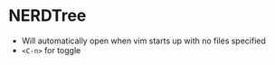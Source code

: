 # NERDTree
- Will automatically open when vim starts up with no files specified
- `<C-n>` for toggle
